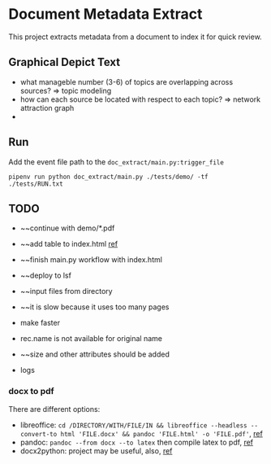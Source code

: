 # Document Metadata Extract

This project extracts metadata from a document to index it for quick review.


## Graphical Depict Text

* what manageble number (3-6) of topics are overlapping across sources?  => topic modeling
* how can each source be located with respect to each topic?  => network attraction graph
* 


## Run

Add the event file path to the `doc_extract/main.py:trigger_file`

`pipenv run python doc_extract/main.py ./tests/demo/ -tf ./tests/RUN.txt`



## TODO

* ~~continue with demo/*.pdf
* ~~add table to index.html [ref](https://codepen.io/jopico/pen/kyRprJ)
* ~~finish main.py workflow with index.html
* ~~deploy to lsf

* ~~input files from directory
* ~~it is slow because it uses too many pages
* make faster
* rec.name is not available for original name
* ~~size and other attributes should be added
* logs




### docx to pdf

There are different options:

* libreoffice: `cd /DIRECTORY/WITH/FILE/IN && libreoffice --headless --convert-to html 'FILE.docx' && pandoc 'FILE.html' -o 'FILE.pdf'`, [ref](https://unix.stackexchange.com/questions/105584/convert-a-docx-to-a-pdf-with-pandoc)
* pandoc: `pandoc --from docx --to latex` then compile latex to pdf, [ref](https://pandoc.org/try/)
* docx2python: project may be useful, also, [ref](https://github.com/ShayHill/docx2python)